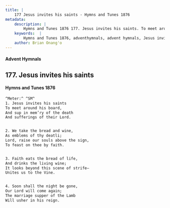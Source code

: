 ```yaml
---
title: |
    177 Jesus invites his saints - Hymns and Tunes 1876
metadata:
    description: |
        Hymns and Tunes 1876 177. Jesus invites his saints. To meet around his board, And sup in mem’ry of the death And sufferings of their Lord. 
    keywords:  |
        Hymns and Tunes 1876, adventhymnals, advent hymnals, Jesus invites his saints, To meet around his board,, 
    author: Brian Onang'o
---
```


#### Advent Hymnals
## 177. Jesus invites his saints
####  Hymns and Tunes 1876

```txt
^Meter:^ ^SM^
1. Jesus invites his saints
To meet around his board,
And sup in mem’ry of the death
And sufferings of their Lord.


2. We take the bread and wine,
As emblems of thy deatli;
Lord, raise our souls above the sign,
To feast on thee by faith.


3. Faith eats the bread of life,
And drinks the living wine;
It looks beyond this scene of strife—
Unites us to the Vine.


4. Soon shall the night be gone,
Our Lord will come again;
The marriage supper of the Lamb
Will usher in his reign.
```